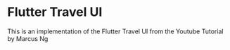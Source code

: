 # Flutter Travel UI

This is an implementation of the Flutter Travel UI from the Youtube Tutorial by Marcus Ng
